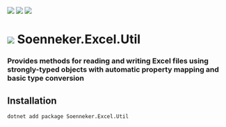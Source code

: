 ﻿[![](https://img.shields.io/nuget/v/soenneker.excel.util.svg?style=for-the-badge)](https://www.nuget.org/packages/soenneker.excel.util/)
[![](https://img.shields.io/github/actions/workflow/status/soenneker/soenneker.excel.util/publish-package.yml?style=for-the-badge)](https://github.com/soenneker/soenneker.excel.util/actions/workflows/publish-package.yml)
[![](https://img.shields.io/nuget/dt/soenneker.excel.util.svg?style=for-the-badge)](https://www.nuget.org/packages/soenneker.excel.util/)

# ![](https://user-images.githubusercontent.com/4441470/224455560-91ed3ee7-f510-4041-a8d2-3fc093025112.png) Soenneker.Excel.Util
### Provides methods for reading and writing Excel files using strongly-typed objects with automatic property mapping and basic type conversion

## Installation

```
dotnet add package Soenneker.Excel.Util
```
